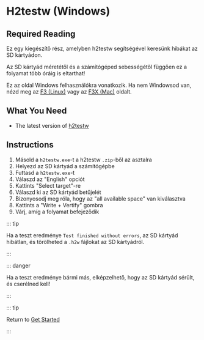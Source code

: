 # H2testw (Windows)

## Required Reading

Ez egy kiegészítő rész, amelyben h2testw segítségével keresünk hibákat az SD kártyádon.

Az SD kártyád méretétől és a számítógéped sebességétől függően ez a folyamat több óráig is eltarthat!

Ez az oldal Windows felhasználókra vonatkozik. Ha nem Windowsod van, nézd meg az [F3 (Linux)](f3-\(linux\)) vagy az [F3X (Mac)](f3x-\(mac\)) oldalt.

## What You Need

- The latest version of [h2testw](https://www.heise.de/ct/Redaktion/bo/downloads/h2testw_1.4.zip)

## Instructions

1. Másold a `h2testw.exe`-t a h2testw `.zip`-ből az asztalra
2. Helyezd az SD kártyád a számítógépbe
3. Futtasd a `h2testw.exe`-t
4. Válaszd az "English" opciót
5. Kattints "Select target"-re
6. Válaszd ki az SD kártyád betűjelét
7. Bizonyosodj meg róla, hogy az "all available space" van kiválasztva
8. Kattints a "Write + Vertify" gombra
9. Várj, amíg a folyamat befejeződik

::: tip

Ha a teszt eredménye `Test finished without errors`, az SD kártyád hibátlan, és törölheted a `.h2w` fájlokat az SD kártyádról.

:::

::: danger

Ha a teszt eredménye bármi más, elképzelhető, hogy az SD kártyád sérült, és cserélned kell!

:::

::: tip

Return to [Get Started](get-started)

:::
